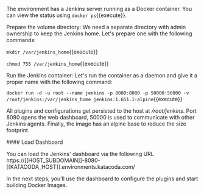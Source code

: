 The environment has a Jenkins server running as a Docker container. You can view the status using `docker ps`{{execute}}.

Prepare the volume directory: We need a separate directory with admin
ownership to keep the Jenkins home. Let's prepare one with the following
commands:

`mkdir /var/jenkins_home`{{execute}}

`chmod 755 /var/jenkins_home`{{execute}}

Run the Jenkins container: Let's run the container as a daemon and give it a proper name with the following command:

`docker run -d -u root --name jenkins -p 8080:8080 -p 50000:50000 -v /root/jenkins:/var/jenkins_home jenkins:1.651.1-alpine`{{execute}}

All plugins and configurations get persisted to the host at _/root/jenkins_. Port 8080 opens the web dashboard, 50000 is used to communicate with other Jenkins agents. Finally, the image has an alpine base to reduce the size footprint.

#### Load Dashboard

You can load the Jenkins' dashboard via the following URL https://[[HOST_SUBDOMAIN]]-8080-[[KATACODA_HOST]].environments.katacoda.com/

In the next steps, you'll use the dashboard to configure the plugins and start building Docker Images.
